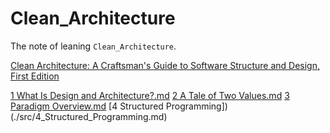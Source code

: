 # Clean_Architecture


The note of leaning `Clean_Architecture`.

[Clean Architecture: A Craftsman's Guide to Software Structure and Design, First Edition](https://www.oreilly.com/library/view/clean-architecture-a/9780134494272/)

[1 What Is Design and Architecture?.md](./src/1_What_Is_Design_and_Architecture?.md)
[2 A Tale of Two Values.md](./src/2_A_Tale_of_Two_Values.md)
[3 Paradigm Overview.md](./src/3_Paradigm_Overview.md)
[4 Structured Programming])(./src/4_Structured_Programming.md)